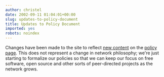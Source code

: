 ```yaml
---
author: christel
date: 2002-09-11 01:04:01+00:00
slug: updates-to-policy-document
title: Updates to Policy Document
imported: yes
robots: noindex
---
```

Changes have been made to the site to reflect  [new content](http://trumpnode.net/policy.shtml#output)  on the  [policy page](http://trumpnode.net/policy.shtml).  This does not represent a change in network philosophy; we're just starting to formalize our policies so that we can keep our focus on free software, open source and other sorts of peer-directed projects as the network grows.
